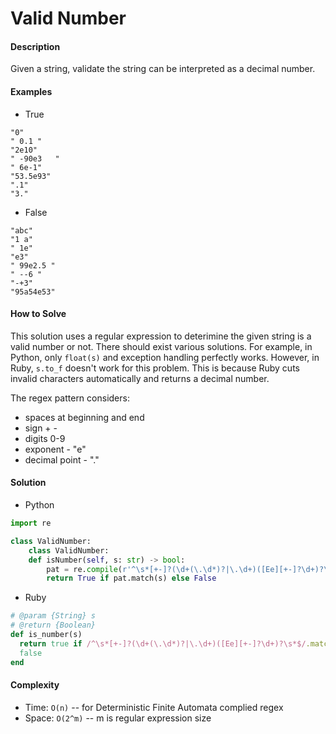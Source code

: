 # Valid Number

#### Description

Given a string, validate the string can be interpreted as a decimal number.

#### Examples

- True

```
"0"
" 0.1 "
"2e10"
" -90e3   "
" 6e-1"
"53.5e93"
".1"
"3."
```

- False

```
"abc"
"1 a"
" 1e"
"e3"
" 99e2.5 "
" --6 "
"-+3"
"95a54e53"
```

#### How to Solve

This solution uses a regular expression to deterimine the given string is a valid number or not. There should exist various solutions. For example, in Python, only `float(s)` and exception handling perfectly works. However, in Ruby, `s.to_f` doesn't work for this problem. This is because Ruby cuts invalid characters automatically and returns a decimal number.

The regex pattern considers:

- spaces at beginning and end
- sign + -
- digits 0-9
- exponent - "e"
- decimal point - "."


#### Solution
- Python

```python
import re

class ValidNumber:
    class ValidNumber:
    def isNumber(self, s: str) -> bool:
        pat = re.compile(r'^\s*[+-]?(\d+(\.\d*)?|\.\d+)([Ee][+-]?\d+)?\s*$')
        return True if pat.match(s) else False
```

- Ruby

```ruby
# @param {String} s
# @return {Boolean}
def is_number(s)
  return true if /^\s*[+-]?(\d+(\.\d*)?|\.\d+)([Ee][+-]?\d+)?\s*$/.match(s)
  false
end
```

#### Complexity
- Time: `O(n)` -- for Deterministic Finite Automata complied regex
- Space: `O(2^m)` -- m is regular expression size
